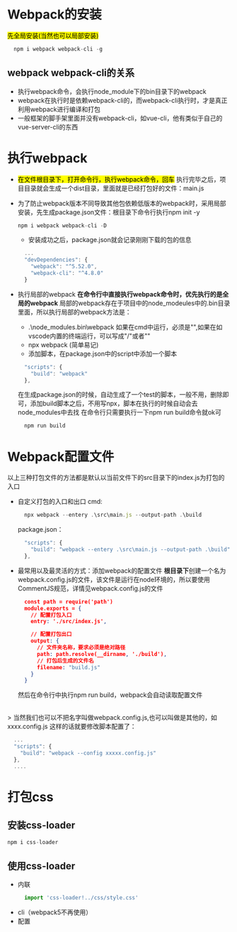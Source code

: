 # Webpack的安装

<mark>先全局安装(当然也可以局部安装)</mark>

```js
  npm i webpack webpack-cli -g
```

## webpack webpack-cli的关系
- 执行webpack命令，会执行node_module下的bin目录下的webpack
- webpack在执行时是依赖webpack-cli的，而webpack-cli执行时，才是真正利用webpack进行编译和打包
- 一般框架的脚手架里面并没有webpack-cli，如vue-cli，他有类似于自己的vue-server-cli的东西

# 执行webpack
- <mark>在文件根目录下，打开命令行，执行webpack命令，回车</mark>
执行完毕之后，项目目录就会生成一个dist目录，里面就是已经打包好的文件：main.js

- 为了防止webpack版本不同导致其他包依赖低版本的webpack时，采用局部安装，先生成package.json文件：根目录下命令行执行npm init -y
  ```js
  npm i webpack webpack-cli -D
  ```

  - 安装成功之后，package.json就会记录刚刚下载的包的信息
  
  ```js
    ...
    "devDependencies": {
      "webpack": "^5.52.0",
      "webpack-cli": "^4.8.0"
    }
  ```

- 执行局部的webpack
  **在命令行中直接执行webpack命令时，优先执行的是全局的webpack**
  局部的webpack存在于项目中的node_modeules中的.bin目录里面，所以执行局部的webpack方法是：
  - .\node_modules\.bin\webpack
  如果在cmd中运行，必须是"\",如果在如vscode内置的终端运行，可以写成"/"或者"\"
  - npx webpack (简单易记)
  - 添加脚本，在package.json中的script中添加一个脚本
  ```js
    "scripts": {
      "build": "webpack"
    },
  ```
  在生成package.json的时候，自动生成了一个test的脚本，一般不用，删除即可，添加build脚本之后，不用写npx，脚本在执行的时候自动会去node_modules中去找
  在命令行只需要执行一下npm run build命令就ok可
  ```js
    npm run build
  ```

# Webpack配置文件
以上三种打包文件的方法都是默认以当前文件下的src目录下的index.js为打包的入口
- 自定义打包的入口和出口
  cmd:
  ```js
    npx webpack --entery .\src\main.js --output-path .\build
  ```

  package.json：
  ```js
    "scripts": {
      "build": "webpack --entery .\src\main.js --output-path .\build"
    },
  ```

- 最常用以及最灵活的方式：添加webpack的配置文件
  **根目录下**创建一个名为webpack.config.js的文件，该文件是运行在node环境的，所以要使用CommentJS规范，详情见webpack.config.js的文件

  ```json
    const path = require('path')
    module.exports = {
      // 配置打包入口
      entry: './src/index.js',

      // 配置打包出口
      output: {
        // 文件夹名称，要求必须是绝对路径
        path: path.resolve(__dirname, './build'),
        // 打包后生成的文件名
        filename: "build.js"
      }
    }
  ```

  然后在命令行中执行npm run build，webpack会自动读取配置文件
<br/>
  > 当然我们也可以不把名字叫做webpack.config.js,也可以叫做是其他的，如xxxx.config.js
  这样的话就要修改脚本配置了：

  ```js
    ...
    "scripts": {
      "build": "webpack --config xxxxx.config.js"
    },
    ....
  ```


# 打包css
## 安装css-loader
```js
npm i css-loader
```

## 使用css-loader
- 内联
  ```js
    import 'css-loader!../css/style.css'
  ```
- cli（webpack5不再使用）
- 配置